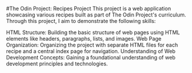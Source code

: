 #The Odin Project: Recipes Project
This project is a web application showcasing various recipes built as part of The Odin Project's curriculum. Through this project, I aim to demonstrate the following skills:

HTML Structure: Building the basic structure of web pages using HTML elements like headers, paragraphs, lists, and images.
Web Page Organization: Organizing the project with separate HTML files for each recipe and a central index page for navigation.
Understanding of Web Development Concepts: Gaining a foundational understanding of web development principles and technologies.

